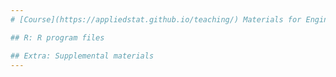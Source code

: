 ```yaml
---
# [Course](https://appliedstat.github.io/teaching/) Materials for Engineering Linear Algebra

## R: R program files

## Extra: Supplemental materials
---
```

